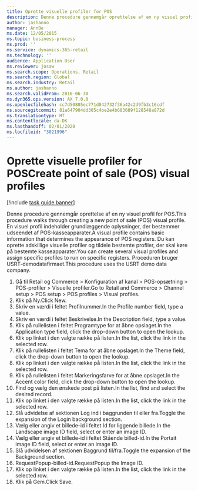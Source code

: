 ```yaml
---
title: Oprette visuelle profiler for POS
description: Denne procedure gennemgår oprettelse af en ny visuel profil for POS.
author: jashanno
manager: AnnBe
ms.date: 12/05/2015
ms.topic: business-process
ms.prod: ''
ms.service: dynamics-365-retail
ms.technology: ''
audience: Application User
ms.reviewer: josaw
ms.search.scope: Operations, Retail
ms.search.region: Global
ms.search.industry: Retail
ms.author: jashanno
ms.search.validFrom: 2016-06-30
ms.dyn365.ops.version: AX 7.0.0
ms.openlocfilehash: cc7d50805ec771d042732f36a42c2d9fb3c16cdf
ms.sourcegitcommit: 81a647904dd305c4be2e4b683689f128548a872d
ms.translationtype: HT
ms.contentlocale: da-DK
ms.lasthandoff: 02/01/2020
ms.locfileid: "3021996"
---
```

# <a name="create-point-of-sale-pos-visual-profiles"></a><span data-ttu-id="2bb70-103">Oprette visuelle profiler for POS</span><span class="sxs-lookup"><span data-stu-id="2bb70-103">Create point of sale (POS) visual profiles</span></span>

[!include [task guide banner](../includes/task-guide-banner.md)]

<span data-ttu-id="2bb70-104">Denne procedure gennemgår oprettelse af en ny visuel profil for POS.</span><span class="sxs-lookup"><span data-stu-id="2bb70-104">This procedure walks through creating a new point of sale (POS) visual profile.</span></span> <span data-ttu-id="2bb70-105">En visuel profil indeholder grundlæggende oplysninger, der bestemmer udseendet af POS-kasseapparater.</span><span class="sxs-lookup"><span data-stu-id="2bb70-105">A visual profile contains basic information that determines the appearance of POS registers.</span></span> <span data-ttu-id="2bb70-106">Du kan oprette adskillige visuelle profiler og tildele bestemte profiler, der skal køre på bestemte kasseapparater.</span><span class="sxs-lookup"><span data-stu-id="2bb70-106">You can create several visual profiles and assign specific profiles to run on specific registers.</span></span> <span data-ttu-id="2bb70-107">Proceduren bruger USRT-demodatafirmaet.</span><span class="sxs-lookup"><span data-stu-id="2bb70-107">This procedure uses the USRT demo data company.</span></span>

1. <span data-ttu-id="2bb70-108">Gå til Retail og Commerce > Konfiguration af kanal > POS-opsætning > POS-profiler > Visuelle profiler.</span><span class="sxs-lookup"><span data-stu-id="2bb70-108">Go to Retail and Commerce > Channel setup > POS setup > POS profiles > Visual profiles.</span></span>
2. <span data-ttu-id="2bb70-109">Klik på Ny.</span><span class="sxs-lookup"><span data-stu-id="2bb70-109">Click New.</span></span>
3. <span data-ttu-id="2bb70-110">Skriv en værdi i feltet Profilnummer.</span><span class="sxs-lookup"><span data-stu-id="2bb70-110">In the Profile number field, type a value.</span></span>
4. <span data-ttu-id="2bb70-111">Skriv en værdi i feltet Beskrivelse.</span><span class="sxs-lookup"><span data-stu-id="2bb70-111">In the Description field, type a value.</span></span>
5. <span data-ttu-id="2bb70-112">Klik på rullelisten i feltet Programtype for at åbne opslaget.</span><span class="sxs-lookup"><span data-stu-id="2bb70-112">In the Application type field, click the drop-down button to open the lookup.</span></span>
6. <span data-ttu-id="2bb70-113">Klik op linket i den valgte række på listen.</span><span class="sxs-lookup"><span data-stu-id="2bb70-113">In the list, click the link in the selected row.</span></span>
7. <span data-ttu-id="2bb70-114">Klik på rullelisten i feltet Tema for at åbne opslaget.</span><span class="sxs-lookup"><span data-stu-id="2bb70-114">In the Theme field, click the drop-down button to open the lookup.</span></span>
8. <span data-ttu-id="2bb70-115">Klik op linket i den valgte række på listen.</span><span class="sxs-lookup"><span data-stu-id="2bb70-115">In the list, click the link in the selected row.</span></span>
9. <span data-ttu-id="2bb70-116">Klik på rullelisten i feltet Markeringsfarve for at åbne opslaget.</span><span class="sxs-lookup"><span data-stu-id="2bb70-116">In the Accent color field, click the drop-down button to open the lookup.</span></span>
10. <span data-ttu-id="2bb70-117">Find og vælg den ønskede post på listen.</span><span class="sxs-lookup"><span data-stu-id="2bb70-117">In the list, find and select the desired record.</span></span>
11. <span data-ttu-id="2bb70-118">Klik op linket i den valgte række på listen.</span><span class="sxs-lookup"><span data-stu-id="2bb70-118">In the list, click the link in the selected row.</span></span>
12. <span data-ttu-id="2bb70-119">Slå udvidelse af sektionen Log ind i baggrunden til eller fra.</span><span class="sxs-lookup"><span data-stu-id="2bb70-119">Toggle the expansion of the Login background section.</span></span>
13. <span data-ttu-id="2bb70-120">Vælg eller angiv et billede-id i feltet Id for liggende billede.</span><span class="sxs-lookup"><span data-stu-id="2bb70-120">In the Landscape image ID field, select or enter an image ID.</span></span>
14. <span data-ttu-id="2bb70-121">Vælg eller angiv et billede-id i feltet Stående billed-id.</span><span class="sxs-lookup"><span data-stu-id="2bb70-121">In the Portait image ID field, select or enter an image ID.</span></span>
15. <span data-ttu-id="2bb70-122">Slå udvidelsen af sektionen Baggrund til/fra.</span><span class="sxs-lookup"><span data-stu-id="2bb70-122">Toggle the expansion of the Background section.</span></span>
16. <span data-ttu-id="2bb70-123">RequestPopup-billed-id.</span><span class="sxs-lookup"><span data-stu-id="2bb70-123">RequestPopup the Image ID.</span></span>
17. <span data-ttu-id="2bb70-124">Klik op linket i den valgte række på listen.</span><span class="sxs-lookup"><span data-stu-id="2bb70-124">In the list, click the link in the selected row.</span></span>
18. <span data-ttu-id="2bb70-125">Klik på Gem.</span><span class="sxs-lookup"><span data-stu-id="2bb70-125">Click Save.</span></span>

